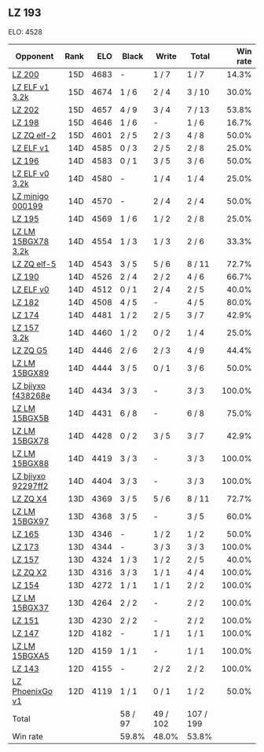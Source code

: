 ## LZ 193 ##

ELO: 4528

Opponent | Rank | ELO | Black | Write | Total | Win rate
---------|-----:|----:|-------|-------|-------|-------:
[LZ 200](LZ%20200.md) | 15D | 4683 | - | 1 / 7 | 1 / 7 | 14.3%
[LZ ELF v1 3.2k](LZ%20ELF%20v1%203.2k.md) | 15D | 4674 | 1 / 6 | 2 / 4 | 3 / 10 | 30.0%
[LZ 202](LZ%20202.md) | 15D | 4657 | 4 / 9 | 3 / 4 | 7 / 13 | 53.8%
[LZ 198](LZ%20198.md) | 15D | 4646 | 1 / 6 | - | 1 / 6 | 16.7%
[LZ ZQ elf-2](LZ%20ZQ%20elf-2.md) | 15D | 4601 | 2 / 5 | 2 / 3 | 4 / 8 | 50.0%
[LZ ELF v1](LZ%20ELF%20v1.md) | 14D | 4585 | 0 / 3 | 2 / 5 | 2 / 8 | 25.0%
[LZ 196](LZ%20196.md) | 14D | 4583 | 0 / 1 | 3 / 5 | 3 / 6 | 50.0%
[LZ ELF v0 3.2k](LZ%20ELF%20v0%203.2k.md) | 14D | 4580 | - | 1 / 4 | 1 / 4 | 25.0%
[LZ minigo 000199](LZ%20minigo%20000199.md) | 14D | 4570 | - | 2 / 4 | 2 / 4 | 50.0%
[LZ 195](LZ%20195.md) | 14D | 4569 | 1 / 6 | 1 / 2 | 2 / 8 | 25.0%
[LZ LM 15BGX78 3.2k](LZ%20LM%2015BGX78%203.2k.md) | 14D | 4554 | 1 / 3 | 1 / 3 | 2 / 6 | 33.3%
[LZ ZQ elf-5](LZ%20ZQ%20elf-5.md) | 14D | 4543 | 3 / 5 | 5 / 6 | 8 / 11 | 72.7%
[LZ 190](LZ%20190.md) | 14D | 4526 | 2 / 4 | 2 / 2 | 4 / 6 | 66.7%
[LZ ELF v0](LZ%20ELF%20v0.md) | 14D | 4512 | 0 / 1 | 2 / 4 | 2 / 5 | 40.0%
[LZ 182](LZ%20182.md) | 14D | 4508 | 4 / 5 | - | 4 / 5 | 80.0%
[LZ 174](LZ%20174.md) | 14D | 4481 | 1 / 2 | 2 / 5 | 3 / 7 | 42.9%
[LZ 157 3.2k](LZ%20157%203.2k.md) | 14D | 4460 | 1 / 2 | 0 / 2 | 1 / 4 | 25.0%
[LZ ZQ G5](LZ%20ZQ%20G5.md) | 14D | 4446 | 2 / 6 | 2 / 3 | 4 / 9 | 44.4%
[LZ LM 15BGX89](LZ%20LM%2015BGX89.md) | 14D | 4444 | 3 / 5 | 0 / 1 | 3 / 6 | 50.0%
[LZ bjiyxo f438268e](LZ%20bjiyxo%20f438268e.md) | 14D | 4434 | 3 / 3 | - | 3 / 3 | 100.0%
[LZ LM 15BGX5B](LZ%20LM%2015BGX5B.md) | 14D | 4431 | 6 / 8 | - | 6 / 8 | 75.0%
[LZ LM 15BGX78](LZ%20LM%2015BGX78.md) | 14D | 4428 | 0 / 2 | 3 / 5 | 3 / 7 | 42.9%
[LZ LM 15BGX88](LZ%20LM%2015BGX88.md) | 14D | 4419 | 3 / 3 | - | 3 / 3 | 100.0%
[LZ bjiyxo 92297ff2](LZ%20bjiyxo%2092297ff2.md) | 14D | 4404 | 3 / 3 | - | 3 / 3 | 100.0%
[LZ ZQ X4](LZ%20ZQ%20X4.md) | 13D | 4369 | 3 / 5 | 5 / 6 | 8 / 11 | 72.7%
[LZ LM 15BGX97](LZ%20LM%2015BGX97.md) | 13D | 4368 | 3 / 5 | - | 3 / 5 | 60.0%
[LZ 165](LZ%20165.md) | 13D | 4346 | - | 1 / 2 | 1 / 2 | 50.0%
[LZ 173](LZ%20173.md) | 13D | 4344 | - | 3 / 3 | 3 / 3 | 100.0%
[LZ 157](LZ%20157.md) | 13D | 4324 | 1 / 3 | 1 / 2 | 2 / 5 | 40.0%
[LZ ZQ X2](LZ%20ZQ%20X2.md) | 13D | 4316 | 3 / 3 | 1 / 1 | 4 / 4 | 100.0%
[LZ 154](LZ%20154.md) | 13D | 4272 | 1 / 1 | 1 / 1 | 2 / 2 | 100.0%
[LZ LM 15BGX37](LZ%20LM%2015BGX37.md) | 13D | 4264 | 2 / 2 | - | 2 / 2 | 100.0%
[LZ 151](LZ%20151.md) | 13D | 4230 | 2 / 2 | - | 2 / 2 | 100.0%
[LZ 147](LZ%20147.md) | 12D | 4182 | - | 1 / 1 | 1 / 1 | 100.0%
[LZ LM 15BGXA5](LZ%20LM%2015BGXA5.md) | 12D | 4159 | 1 / 1 | - | 1 / 1 | 100.0%
[LZ 143](LZ%20143.md) | 12D | 4155 | - | 2 / 2 | 2 / 2 | 100.0%
[LZ PhoenixGo v1](LZ%20PhoenixGo%20v1.md) | 12D | 4119 | 1 / 1 | 0 / 1 | 1 / 2 | 50.0%
Total | | | 58 / 97 | 49 / 102 | 107 / 199 | 
Win rate| | | 59.8% | 48.0% | 53.8% | 
